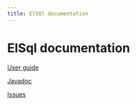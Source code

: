 ```yaml
---
title: ElSQl documentation
---
```


ElSql documentation
===================

[User guide](userguide.html)

[Javadoc]()

[Issues](https://github.com/OpenGamma/ElSql/issues)
